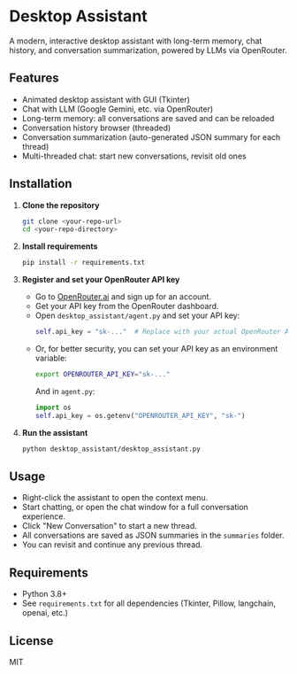 # Desktop Assistant

A modern, interactive desktop assistant with long-term memory, chat history, and conversation summarization, powered by LLMs via OpenRouter.

## Features
- Animated desktop assistant with GUI (Tkinter)
- Chat with LLM (Google Gemini, etc. via OpenRouter)
- Long-term memory: all conversations are saved and can be reloaded
- Conversation history browser (threaded)
- Conversation summarization (auto-generated JSON summary for each thread)
- Multi-threaded chat: start new conversations, revisit old ones

## Installation

1. **Clone the repository**
   ```bash
   git clone <your-repo-url>
   cd <your-repo-directory>
   ```

2. **Install requirements**
   ```bash
   pip install -r requirements.txt
   ```

3. **Register and set your OpenRouter API key**
   - Go to [OpenRouter.ai](https://openrouter.ai/) and sign up for an account.
   - Get your API key from the OpenRouter dashboard.
   - Open `desktop_assistant/agent.py` and set your API key:
     ```python
     self.api_key = "sk-..."  # Replace with your actual OpenRouter API key
     ```
   - Or, for better security, you can set your API key as an environment variable:
     ```bash
     export OPENROUTER_API_KEY="sk-..."
     ```
     And in `agent.py`:
     ```python
     import os
     self.api_key = os.getenv("OPENROUTER_API_KEY", "sk-")
     ```

4. **Run the assistant**
   ```bash
   python desktop_assistant/desktop_assistant.py
   ```

## Usage
- Right-click the assistant to open the context menu.
- Start chatting, or open the chat window for a full conversation experience.
- Click "New Conversation" to start a new thread.
- All conversations are saved as JSON summaries in the `summaries` folder.
- You can revisit and continue any previous thread.

## Requirements
- Python 3.8+
- See `requirements.txt` for all dependencies (Tkinter, Pillow, langchain, openai, etc.)

## License
MIT 
